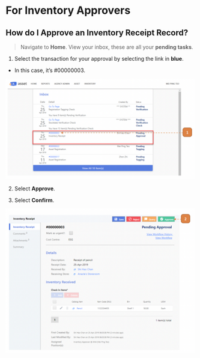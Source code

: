 # For Inventory Approvers

## How do I Approve an Inventory Receipt Record?

> Navigate to **Home**. View your inbox, these are all your **pending tasks**.

1. Select the transaction for your approval by selecting the link in **blue**.

- In this case, it’s #00000003.

![](images/IRFIApp.png "IRFIApp")

2. Select **Approve**.

3. Select **Confirm**.

![](images/IRFIApp2.png "IRFIApp2")